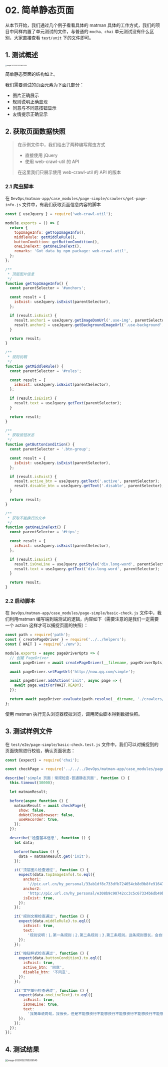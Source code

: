 # 02. 简单静态页面

从本节开始，我们通过几个例子看看具体的 matman 具体的工作方式，我们的项目中同样内置了单元测试的文件，与普通的 `mocha、chai` 单元测试没有什么区别，大家直接查看 `test/unit` 下的文件即可。

## 1. 测试概述

<img src="./simple.assets/image-20200522093401304.png" alt="image-20200522093401304" style="zoom:33%;" />

简单静态页面的结构如上。

我们需要测试的页面元素为下面几部分：

- 图片正确展示
- 规则说明正确显现
- 同意与不同意按钮显示
- 友情提示正确显示

## 2. 获取页面数据快照

> 在示例文件中，我们给出了两种编写爬虫方式
>
> - 直接使用 jQuery
> - 使用 web-crawl-util 的 API
>
> 在这里我们只展示使用 web-crawl-util 的 API 的版本

### 2.1 爬虫脚本

在 `DevOps/matman-app/case_modules/page-simple/crawlers/get-page-info.js` 文件中，有我们获取页面信息内容的脚本

```js
const { useJquery } = require('web-crawl-util');

module.exports = () => {
  return {
    topImageInfo: getTopImageInfo(),
    middleRule: getMiddleRule(),
    buttonCondition: getButtonCondition(),
    oneLineText: getOneLineText(),
    remarks: 'Got data by npm package: web-crawl-util',
  };
};

/**
 * 顶层图片信息
 */
function getTopImageInfo() {
  const parentSelector = '#anchors';

  const result = {
    isExist: useJquery.isExist(parentSelector),
  };

  if (result.isExist) {
    result.anchor1 = useJquery.getImageDomUrl('.use-img', parentSelector);
    result.anchor2 = useJquery.getBackgroundImageUrl('.use-background', parentSelector);
  }

  return result;
}

/**
 * 规则说明
 */
function getMiddleRule() {
  const parentSelector = '#rules';

  const result = {
    isExist: useJquery.isExist(parentSelector),
  };

  if (result.isExist) {
    result.text = useJquery.getText(parentSelector);
  }

  return result;
}

/**
 * 获取按钮状态
 */
function getButtonCondition() {
  const parentSelector = '.btn-group';

  const result = {
    isExist: useJquery.isExist(parentSelector),
  };

  if (result.isExist) {
    result.active_btn = useJquery.getText('.active', parentSelector);
    result.disable_btn = useJquery.getText('.disable', parentSelector);
  }

  return result;
}

/**
 * 获取不能换行的文本
 */
function getOneLineText() {
  const parentSelector = '#tips';

  const result = {
    isExist: useJquery.isExist(parentSelector),
  };

  if (result.isExist) {
    result.isOneLine = useJquery.getStyle('div.long-word', parentSelector).isOneLine;
    result.text = useJquery.getText('div.long-word', parentSelector);
  }

  return result;
}

```

### 2.2 启动脚本

在 `DevOps/matman-app/case_modules/page-simple/basic-check.js` 文件中，我们利用matman 编写端到端测试的逻辑，内容如下（需要注意的是我们一定需要一个 action 这样才可以捕捉页面的快照）：

```js
const path = require('path');
const { createPageDriver } = require('../../helpers');
const { WAIT } = require('./env');

module.exports = async pageDriverOpts => {
  // 创建 PageDriver
  const pageDriver = await createPageDriver(__filename, pageDriverOpts);

  await pageDriver.setPageUrl('http://now.qq.com/simple');

  await pageDriver.addAction('init', async page => {
    await page.waitFor(WAIT.READY);
  });

  return await pageDriver.evaluate(path.resolve(__dirname, './crawlers/get-page-info.js'));
};
```

使用 matman 执行无头浏览器模拟浏览，调用爬虫脚本得到数据快照。

## 3. 测试样例文件

在 `test/e2e/page-simple/basic-check.test.js` 文件中，我们可以对捕捉到的页面快照进行校验，确认页面状态：

```js
const {expect} = require('chai');

const checkPage = require('../../../DevOps/matman-app/case_modules/page-simple/basic-check');

describe('simple 页面：常规检查-普通静态页面', function () {
  this.timeout(30000);

  let matmanResult;

  before(async function () {
    matmanResult = await checkPage({
      show: false,
      doNotCloseBrowser: false,
      useRecorder: true,
    });
  });

  describe('检查基本信息', function () {
    let data;

    before(function () {
      data = matmanResult.get('init');
    });

    it('顶层图片检查通过', function () {
      expect(data.topImageInfo).to.eql({
        anchor1:
          '//pic.url.cn/hy_personal/33ab1df8c733dfb724654cb8d9b8fe91647fc4ed4ade9ec4002d92f0e8867248/640',
        anchor2:
          'http://pic.url.cn/hy_personal/e308b9c90742cc3c5c67334b6db49b19f891e8d507212fde3af431b8b8597b02/640',
        isExist: true,
      });
    });

    it('规则文案检查通过', function () {
      expect(data.middleRule).to.eql({
        isExist: true,
        text:
          '规则说明：1.第一条规则；2.第二条规则；3.第三条规则，这条规则很长，会自动换行展示自动换行展示自动换行展示自动换行展示自动换行展示；同意不同意',
      });
    });

    it('按钮样式检查通过', function () {
      expect(data.buttonCondition).to.eql({
        isExist: true,
        active_btn: '同意',
        disable_btn: '不同意',
      });
    });

    it('文字单行检查通过', function () {
      expect(data.oneLineText).to.eql({
        isExist: true,
        isOneLine: true,
        text:
          '我简单说两句，我很长，但是不能够换行不能够换行不能够换行不能够换行不能够换行不能够换行不能够换行',
      });
    });
  });
});

```

## 4. 测试结果

<img src="./simple.assets/image-20200522155206545.png" alt="image-20200522155206545" style="zoom:50%;" />

